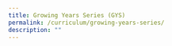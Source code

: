 ```yaml
---
title: Growing Years Series (GYS)
permalink: /curriculum/growing-years-series/
description: ""
---
```

